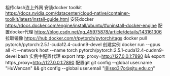 祖传clash连上外网
安装docker toolkit https://docs.nvidia.com/datacenter/cloud-native/container-toolkit/latest/install-guide.html
安装docker https://docs.docker.com/engine/install/ubuntu/#uninstall-docker-engine
配置docker代理 https://blog.csdn.net/qq_45975878/article/details/143161306
拉取镜像 https://hub.docker.com/r/pytorch/pytorch/tags docker pull pytorch/pytorch:2.5.1-cuda12.4-cudnn9-devel
创建实例 docker run --gpus all -it --network host --name torch pytorch/pytorch:2.5.1-cuda12.4-cudnn9-devel bash
实例中配置代理 export http_proxy=http://127.0.0.1:7890 && export https_proxy=http://127.0.0.1:7890
配置git git config --global user.name "HuWencan" && git config --global user.email "l8lssq3l7o@sjtu.edu.cn"